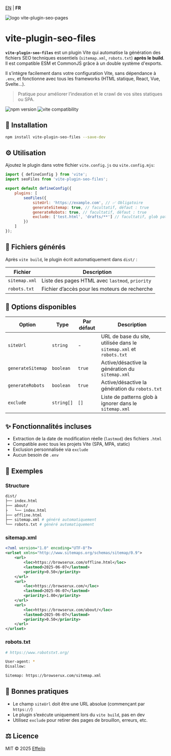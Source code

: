 [EN](../README.md) | **FR**

<div>
  <img src="https://browserux.com/assets/img/logo/logo-vite-plugin-seo-pages.png" alt="logo vite-plugin-seo-pages"/>
</div>

# vite-plugin-seo-files

**`vite-plugin-seo-files`** est un plugin Vite qui automatise la génération des fichiers SEO techniques essentiels (`sitemap.xml`, `robots.txt`) **après le build**. Il est compatible ESM et CommonJS grâce à un double système d'exports.

Il s’intègre facilement dans votre configuration Vite, sans dépendance à `.env`, et fonctionne avec tous les frameworks (HTML statique, React, Vue, Svelte…).

> Pratique pour améliorer l’indexation et le crawl de vos sites statiques ou SPA.

![npm version](https://img.shields.io/npm/v/vite-plugin-seo-files.svg?style=flat&color=orange)
![vite compatibility](https://img.shields.io/badge/Vite-4%2B%20%7C%205%2B-646CFF.svg?logo=vite&logoColor=white)


## 🚀 Installation

```bash
npm install vite-plugin-seo-files --save-dev
```

## ⚙️ Utilisation

Ajoutez le plugin dans votre fichier `vite.config.js` ou `vite.config.mjs`:

```js
import { defineConfig } from 'vite';
import seoFiles from 'vite-plugin-seo-files';

export default defineConfig({
    plugins: [
        seoFiles({
            siteUrl: 'https://example.com', // ✅ Obligatoire
            generateSitemap: true, // facultatif, défaut : true
            generateRobots: true, // facultatif, défaut : true
            exclude: ['test.html', 'drafts/**'] // facultatif, glob patterns
        })
    ]
});
```

## 🧾 Fichiers générés

Après `vite build`, le plugin écrit automatiquement dans `dist/` :

| Fichier        | Description                                     |
|----------------|-------------------------------------------------|
| `sitemap.xml`  | Liste des pages HTML avec `lastmod`, `priority` |
| `robots.txt`   | Fichier d’accès pour les moteurs de recherche   |

## 🔧 Options disponibles

| Option            | Type       | Par défaut | Description                                                         |
|-------------------|------------|------------|---------------------------------------------------------------------|
| `siteUrl`         | `string`   | -          | URL de base du site, utilisée dans le `sitemap.xml` et `robots.txt` |
| `generateSitemap` | `boolean`  | `true`     | Active/désactive la génération du `sitemap.xml`                     |
| `generateRobots`  | `boolean`  | `true`     | Active/désactive la génération du `robots.txt`                      |
| `exclude`         | `string[]` | `[]`       | Liste de patterns glob à ignorer dans le `sitemap.xml`              |

## ✨ Fonctionnalités incluses

- Extraction de la date de modification réelle (`lastmod`) des fichiers `.html`
- Compatible avec tous les projets Vite (SPA, MPA, static)
- Exclusion personnalisée via `exclude`
- Aucun besoin de `.env` 

## 📁 Exemples

### Structure

```bash
dist/
├── index.html
├── about/
├   └── index.html
├── offline.html
├── sitemap.xml # généré automatiquement
└── robots.txt # généré automatiquement
```

### sitemap.xml

```xml
<?xml version="1.0" encoding="UTF-8"?>
<urlset xmlns="http://www.sitemaps.org/schemas/sitemap/0.9">
    <url>
        <loc>https://browserux.com/offline.html</loc>
        <lastmod>2025-06-07</lastmod>
        <priority>0.50</priority>
    </url>
    <url>
        <loc>https://browserux.com/</loc>
        <lastmod>2025-06-07</lastmod>
        <priority>1.00</priority>
    </url>
    <url>
        <loc>https://browserux.com/about/</loc>
        <lastmod>2025-06-07</lastmod>
        <priority>0.50</priority>
    </url>
</urlset>
```

### robots.txt

```bash
# https://www.robotstxt.org/

User-agent: *
Disallow:

Sitemap: https://browserux.com/sitemap.xml
```

## 📌 Bonnes pratiques

- Le champ `siteUrl` doit être une URL absolue (commençant par `https://`)
- Le plugin s’exécute uniquement lors du `vite build`, pas en dev
- Utilisez `exclude` pour retirer des pages de brouillon, erreurs, etc.

## ⚖️ Licence

MIT © 2025 [Effeilo](https://github.com/Effeilo)